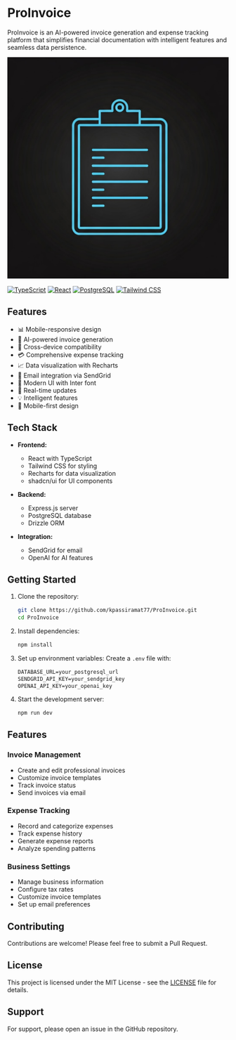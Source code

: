 # ProInvoice

ProInvoice is an AI-powered invoice generation and expense tracking platform that simplifies financial documentation with intelligent features and seamless data persistence.

![ProInvoice Banner](generated-icon.png)

[![TypeScript](https://img.shields.io/badge/TypeScript-007ACC?style=for-the-badge&logo=typescript&logoColor=white)](https://www.typescriptlang.org/)
[![React](https://img.shields.io/badge/React-20232A?style=for-the-badge&logo=react&logoColor=61DAFB)](https://reactjs.org/)
[![PostgreSQL](https://img.shields.io/badge/PostgreSQL-316192?style=for-the-badge&logo=postgresql&logoColor=white)](https://www.postgresql.org/)
[![Tailwind CSS](https://img.shields.io/badge/Tailwind_CSS-38B2AC?style=for-the-badge&logo=tailwind-css&logoColor=white)](https://tailwindcss.com/)

## Features

- 📊 Mobile-responsive design
- 🤖 AI-powered invoice generation
- 📱 Cross-device compatibility
- 💳 Comprehensive expense tracking
- 📈 Data visualization with Recharts
- 📧 Email integration via SendGrid
- 🎨 Modern UI with Inter font
- 🔄 Real-time updates
- 💡 Intelligent features
- 📱 Mobile-first design

## Tech Stack

- **Frontend:**
  - React with TypeScript
  - Tailwind CSS for styling
  - Recharts for data visualization
  - shadcn/ui for UI components

- **Backend:**
  - Express.js server
  - PostgreSQL database
  - Drizzle ORM

- **Integration:**
  - SendGrid for email
  - OpenAI for AI features

## Getting Started

1. Clone the repository:
   ```bash
   git clone https://github.com/kpassiramat77/ProInvoice.git
   cd ProInvoice
   ```

2. Install dependencies:
   ```bash
   npm install
   ```

3. Set up environment variables:
   Create a `.env` file with:
   ```
   DATABASE_URL=your_postgresql_url
   SENDGRID_API_KEY=your_sendgrid_key
   OPENAI_API_KEY=your_openai_key
   ```

4. Start the development server:
   ```bash
   npm run dev
   ```

## Features

### Invoice Management
- Create and edit professional invoices
- Customize invoice templates
- Track invoice status
- Send invoices via email

### Expense Tracking
- Record and categorize expenses
- Track expense history
- Generate expense reports
- Analyze spending patterns

### Business Settings
- Manage business information
- Configure tax rates
- Customize invoice templates
- Set up email preferences

## Contributing

Contributions are welcome! Please feel free to submit a Pull Request.

## License

This project is licensed under the MIT License - see the [LICENSE](LICENSE) file for details.

## Support

For support, please open an issue in the GitHub repository.